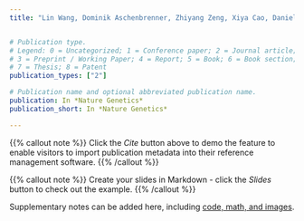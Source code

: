 ```yaml
---
title: "Lin Wang, Dominik Aschenbrenner, Zhiyang Zeng, Xiya Cao, Daniel Mayr, Meera Mehta, Melania Capitani, Neil Warner, Jie Pan, Liren Wang, Qi Li, Tao Zuo, et al. Gain-of-function variants in SYK cause immune dysregulation and systemic inflammation in humans and mice. Nat Genet (2021). https://doi.org/10.1038/s41588-021-00803-4"


# Publication type.
# Legend: 0 = Uncategorized; 1 = Conference paper; 2 = Journal article;
# 3 = Preprint / Working Paper; 4 = Report; 5 = Book; 6 = Book section;
# 7 = Thesis; 8 = Patent
publication_types: ["2"]

# Publication name and optional abbreviated publication name.
publication: In *Nature Genetics*
publication_short: In *Nature Genetics*

---
```


{{% callout note %}}
Click the *Cite* button above to demo the feature to enable visitors to import publication metadata into their reference management software.
{{% /callout %}}

{{% callout note %}}
Create your slides in Markdown - click the *Slides* button to check out the example.
{{% /callout %}}

Supplementary notes can be added here, including [code, math, and images](https://wowchemy.com/docs/writing-markdown-latex/).
